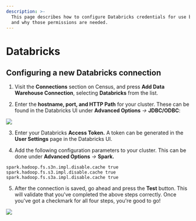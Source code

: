```yaml
---
description: >-
  This page describes how to configure Databricks credentials for use by Census
  and why those permissions are needed.
---
```


# Databricks

## Configuring a new Databricks connection

1. Visit the **Connections** section on Census, and press **Add Data Warehouse Connection**, selecting **Databricks** from the list.

2. Enter the **hostname, port, and HTTP Path** for your cluster. These can be found in the Databricks UI under **Advanced Options** _→_ **JDBC/ODBC**:  
  


![](https://d33v4339jhl8k0.cloudfront.net/docs/assets/5bb7d5d0042863158cc71f7e/images/603ee80124d2d21e45edbebd/file-dgqKduDlbF.png)

3. Enter your Databricks **Access Token.** A token can be generated in the **User Settings** page in the Databricks UI.

4. Add the following configuration parameters to your cluster. This can be done under **Advanced Options** _→_ **Spark.**

```text
spark.hadoop.fs.s3n.impl.disable.cache true
spark.hadoop.fs.s3.impl.disable.cache true
spark.hadoop.fs.s3a.impl.disable.cache true
```

5. After the connection is saved, go ahead and press the **Test** button. This will validate that you've completed the above steps correctly. Once you've got a checkmark for all four steps, you're good to go!

![](https://d33v4339jhl8k0.cloudfront.net/docs/assets/5bb7d5d0042863158cc71f7e/images/5ea7766b2c7d3a7e9aebba26/file-bagpimlYKc.png)



